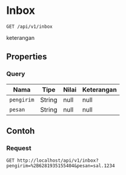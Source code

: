 # Inbox
```http
GET /api/v1/inbox
```
keterangan
## Properties
### Query
Nama | Tipe | Nilai | Keterangan
--- | --- | --- | ---
<code>pengirim</code> | String | null | null
<code>pesan</code> | String | null | null
## Contoh
### Request
```http
GET http://localhost/api/v1/inbox?pengirim=%2B6281935155404&pesan=sal.1234
```
